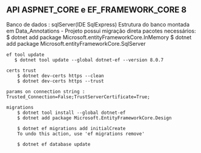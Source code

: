 ## API ASPNET_CORE e EF_FRAMEWORK_CORE 8
Banco de dados : sqlServer(IDE SqlExpress)
Estrutura do banco montada em Data_Annotations
    - Projeto possui migração direta
pacotes necessários:
    $ dotnet add package Microsoft.entityFrameworkCore.InMemory
    $ dotnet add package Microsoft.entityFrameworkCore.SqlServer


    ef tool update
       $ dotnet tool update --global dotnet-ef --version 8.0.7

    certs trust
        $ dotnet dev-certs https --clean
        $ dotnet dev-certs https --trust
    
    params on connection string : Trusted_Connection=False;TrustServerCertificate=True;

    migrations
        $ dotnet tool install --global dotnet-ef
        $ dotnet add package Microsoft.EntityFrameworkCore.Design
        
        $ dotnet ef migrations add initialCreate
        To undo this action, use 'ef migrations remove'
        
        $ dotnet ef database update
